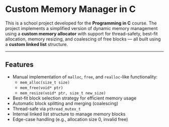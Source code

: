 # Custom Memory Manager in C

This is a school project developed for the **Programming in C** course. The project implements a simplified version of dynamic memory management using a **custom memory allocator** with support for thread-safety, best-fit allocation, memory resizing, and coalescing of free blocks — all built using a **custom linked list** structure.

---

## Features

- Manual implementation of `malloc`, `free`, and `realloc`-like functionality:
  - `mem_alloc(size_t size)`
  - `mem_free(void* ptr)`
  - `mem_resize(void* ptr, size_t new_size)`
- Best-fit block selection strategy for efficient memory usage
- Automatic block splitting and merging (coalescing)
- Thread-safe via `pthread_mutex_t`
- Internal linked list structure to manage memory blocks
- Edge-case handling (e.g., allocation size 0, invalid free)